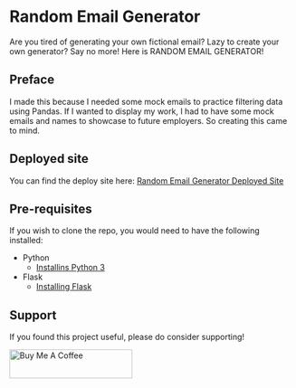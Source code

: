 # Random Email Generator
Are you tired of generating your own fictional email? Lazy to create your own generator? Say no more! Here is RANDOM EMAIL GENERATOR!

## Preface
I made this because I needed some mock emails to practice filtering data using Pandas. If I wanted to display my work, I had to have some mock emails and names to showcase to future employers. So creating this came to mind. 

## Deployed site
You can find the deploy site here:
[Random Email Generator Deployed Site](https://mar-email-generator.herokuapp.com/)

## Pre-requisites

If you wish to clone the repo, you would need to have the following installed:
- Python
    - [Installins Python 3](https://realpython.com/installing-python/)
- Flask
    - [Installing Flask](https://flask.palletsprojects.com/en/1.1.x/installation/#install-flask)

## Support
If you found this project useful, please do consider supporting!

<a href="https://www.buymeacoffee.com/vaKVhHC" target="_blank"><img src="https://cdn.buymeacoffee.com/buttons/default-orange.png" alt="Buy Me A Coffee" style="height: 51px !important;width: 217px !important;" ></a>

